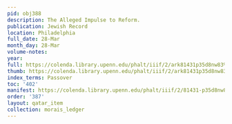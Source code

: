 ```yaml
---
pid: obj388
description: The Alleged Impulse to Reform.
publication: Jewish Record
location: Philadelphia
full_date: 28-Mar
month_day: 28-Mar
volume-notes:
year:
full: https://colenda.library.upenn.edu/phalt/iiif/2/ark81431p35d8nw83%2FSHA256E-s7476417--f87e7b02f6541e7e40532872c1c62efad395055d96e0d9ce91142b7e1a34f6a1.jpeg/full/3500,/0/default.jpg
thumb: https://colenda.library.upenn.edu/phalt/iiif/2/ark81431p35d8nw83%2FSHA256E-s7476417--f87e7b02f6541e7e40532872c1c62efad395055d96e0d9ce91142b7e1a34f6a1.jpeg/full/!200,200/0/default.jpg
index_terms: Passover
toc: '402'
manifest: https://colenda.library.upenn.edu/phalt/iiif/2/81431-p35d8nw83/manifest
order: '387'
layout: qatar_item
collection: morais_ledger
---
```

